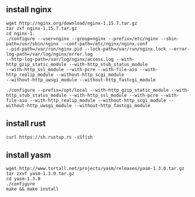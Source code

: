 ## install nginx
`wget http://nginx.org/download/nginx-1.15.7.tar.gz`<br>
`tar zxf nginx-1.15.7.tar.gz`<br>
`cd nginx-1.`<br>
`./configure --user=nginx --group=nginx --prefix=/etc/nginx --sbin-path=/usr/sbin/nginx --conf-path=/etc/nginx/nginx.conf`<br>
`--pid-path=/var/run/nginx.pid --lock-path=/var/run/nginx.lock --error-log-path=/var/log/nginx/error.log `<br>
`--http-log-path=/var/log/nginx/access.log --with-http_gzip_static_module --with-http_stub_status_module `<br>
`--with-http_ssl_module --with-pcre --with-file-aio --with-http_realip_module --without-http_scgi_module `<br>
`--without-http_uwsgi_module --without-http_fastcgi_module`<br>

`./configure --prefix=/opt/local --with-http_gzip_static_module --with-http_stub_status_module --with-http_ssl_module --with-pcre --with-file-aio --with-http_realip_module --without-http_scgi_module --without-http_uwsgi_module --without-http_fastcgi_module`<br>

## install rust
`curl https://sh.rustup.rs -sSf|sh`<br>

## install yasm
`wget http://www.tortall.net/projects/yasm/releases/yasm-1.3.0.tar.gz`<br>
`tar zxvf yasm-1.3.0.tar.gz`<br>
`cd yasm-1.3.0`<br>
`./configure`<br>
`make && make install`<br>
